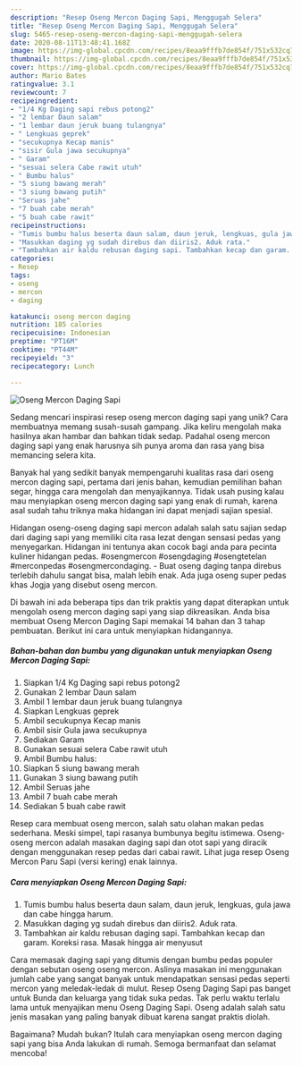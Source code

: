 ```yaml
---
description: "Resep Oseng Mercon Daging Sapi, Menggugah Selera"
title: "Resep Oseng Mercon Daging Sapi, Menggugah Selera"
slug: 5465-resep-oseng-mercon-daging-sapi-menggugah-selera
date: 2020-08-11T13:48:41.168Z
image: https://img-global.cpcdn.com/recipes/8eaa9fffb7de854f/751x532cq70/oseng-mercon-daging-sapi-foto-resep-utama.jpg
thumbnail: https://img-global.cpcdn.com/recipes/8eaa9fffb7de854f/751x532cq70/oseng-mercon-daging-sapi-foto-resep-utama.jpg
cover: https://img-global.cpcdn.com/recipes/8eaa9fffb7de854f/751x532cq70/oseng-mercon-daging-sapi-foto-resep-utama.jpg
author: Mario Bates
ratingvalue: 3.1
reviewcount: 7
recipeingredient:
- "1/4 Kg Daging sapi rebus potong2"
- "2 lembar Daun salam"
- "1 lembar daun jeruk buang tulangnya"
- " Lengkuas geprek"
- "secukupnya Kecap manis"
- "sisir Gula jawa secukupnya"
- " Garam"
- "sesuai selera Cabe rawit utuh"
- " Bumbu halus"
- "5 siung bawang merah"
- "3 siung bawang putih"
- "Seruas jahe"
- "7 buah cabe merah"
- "5 buah cabe rawit"
recipeinstructions:
- "Tumis bumbu halus beserta daun salam, daun jeruk, lengkuas, gula jawa dan cabe hingga harum."
- "Masukkan daging yg sudah direbus dan diiris2. Aduk rata."
- "Tambahkan air kaldu rebusan daging sapi. Tambahkan kecap dan garam. Koreksi rasa. Masak hingga air menyusut"
categories:
- Resep
tags:
- oseng
- mercon
- daging

katakunci: oseng mercon daging 
nutrition: 185 calories
recipecuisine: Indonesian
preptime: "PT16M"
cooktime: "PT44M"
recipeyield: "3"
recipecategory: Lunch

---
```



![Oseng Mercon Daging Sapi](https://img-global.cpcdn.com/recipes/8eaa9fffb7de854f/751x532cq70/oseng-mercon-daging-sapi-foto-resep-utama.jpg)

Sedang mencari inspirasi resep oseng mercon daging sapi yang unik? Cara membuatnya memang susah-susah gampang. Jika keliru mengolah maka hasilnya akan hambar dan bahkan tidak sedap. Padahal oseng mercon daging sapi yang enak harusnya sih punya aroma dan rasa yang bisa memancing selera kita.

Banyak hal yang sedikit banyak mempengaruhi kualitas rasa dari oseng mercon daging sapi, pertama dari jenis bahan, kemudian pemilihan bahan segar, hingga cara mengolah dan menyajikannya. Tidak usah pusing kalau mau menyiapkan oseng mercon daging sapi yang enak di rumah, karena asal sudah tahu triknya maka hidangan ini dapat menjadi sajian spesial.

Hidangan oseng-oseng daging sapi mercon adalah salah satu sajian sedap dari daging sapi yang memiliki cita rasa lezat dengan sensasi pedas yang menyegarkan. Hidangan ini tentunya akan cocok bagi anda para pecinta kuliner hidangan pedas. #osengmercon #osengdaging #osengtetelan #merconpedas #osengmercondaging. - Buat oseng daging tanpa direbus terlebih dahulu sangat bisa, malah lebih enak. Ada juga oseng super pedas khas Jogja yang disebut oseng mercon.


Di bawah ini ada beberapa tips dan trik praktis yang dapat diterapkan untuk mengolah oseng mercon daging sapi yang siap dikreasikan. Anda bisa membuat Oseng Mercon Daging Sapi memakai 14 bahan dan 3 tahap pembuatan. Berikut ini cara untuk menyiapkan hidangannya.

<!--inarticleads1-->

##### Bahan-bahan dan bumbu yang digunakan untuk menyiapkan Oseng Mercon Daging Sapi:

1. Siapkan 1/4 Kg Daging sapi rebus potong2
1. Gunakan 2 lembar Daun salam
1. Ambil 1 lembar daun jeruk buang tulangnya
1. Siapkan  Lengkuas geprek
1. Ambil secukupnya Kecap manis
1. Ambil sisir Gula jawa secukupnya
1. Sediakan  Garam
1. Gunakan sesuai selera Cabe rawit utuh
1. Ambil  Bumbu halus:
1. Siapkan 5 siung bawang merah
1. Gunakan 3 siung bawang putih
1. Ambil Seruas jahe
1. Ambil 7 buah cabe merah
1. Sediakan 5 buah cabe rawit


Resep cara membuat oseng mercon, salah satu olahan makan pedas sederhana. Meski simpel, tapi rasanya bumbunya begitu istimewa. Oseng-oseng mercon adalah masakan daging sapi dan otot sapi yang diracik dengan menggunakan resep pedas dari cabai rawit. Lihat juga resep Oseng Mercon Paru Sapi (versi kering) enak lainnya. 

<!--inarticleads2-->

##### Cara menyiapkan Oseng Mercon Daging Sapi:

1. Tumis bumbu halus beserta daun salam, daun jeruk, lengkuas, gula jawa dan cabe hingga harum.
1. Masukkan daging yg sudah direbus dan diiris2. Aduk rata.
1. Tambahkan air kaldu rebusan daging sapi. Tambahkan kecap dan garam. Koreksi rasa. Masak hingga air menyusut


Cara memasak daging sapi yang ditumis dengan bumbu pedas populer dengan sebutan oseng oseng mercon. Aslinya masakan ini menggunakan jumlah cabe yang sangat banyak untuk mendapatkan sensasi pedas seperti mercon yang meledak-ledak di mulut. Resep Oseng Daging Sapi pas banget untuk Bunda dan keluarga yang tidak suka pedas. Tak perlu waktu terlalu lama untuk menyajikan menu Oseng Daging Sapi. Oseng adalah salah satu jenis masakan yang paling banyak dibuat karena sangat praktis diolah. 

Bagaimana? Mudah bukan? Itulah cara menyiapkan oseng mercon daging sapi yang bisa Anda lakukan di rumah. Semoga bermanfaat dan selamat mencoba!
